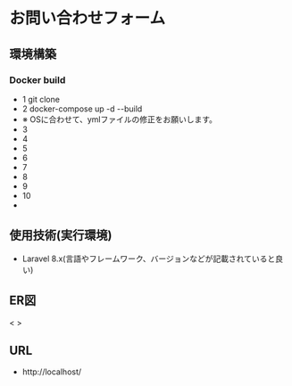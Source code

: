 # お問い合わせフォーム

## 環境構築
### Docker build
- 1 git clone 
- 2 docker-compose up -d --build
- ※ OSに合わせて、ymlファイルの修正をお願いします。 
- 3 
- 4
- 5
- 6
- 7
- 8
- 9
- 10
- 

## 使用技術(実行環境)
-  Laravel 8.x(言語やフレームワーク、バージョンなどが記載されていると良い)

## ER図
< >

## URL
- http://localhost/
